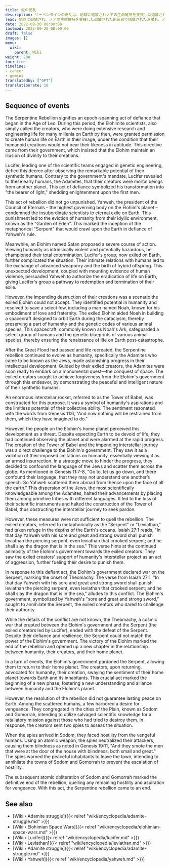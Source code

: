 ```yaml
---
title: 蛇の反乱
description: サーペンタインの反乱は、地球に追放されノアの生命維持を支援した追放された創造者で構成された派閥であり、アダマイトの混成グループも誕生しました。この派閥は、永遠評議会の議長であるヤハウェが率いる故郷の惑星の支配政府に対して反乱を起こしていました。大洪水の後、地球と周囲の宇宙の両方で武力衝突が発生しました。
lead: 地球に追放され、ノアの生命維持を支援した追放された創造者で構成された派閥も、アダマイトの混成グループを生み出しました。この派閥は、永遠評議会の議長であるヤハウェが率いる故郷の惑星の支配政府に対して反乱を起こしていました。大洪水の後、地球と周囲の宇宙の両方で武力衝突が発生しました。
date: 2022-09-20 00:00:00
lastmod: 2022-09-20 00:00:00
draft: false
images: []
menu:
  wiki:
    parent: Wiki
weight: 200
toc: true
timeline:
- cancer
- gemini
translatedby: ["GPT"]
translationrate: 10
---
```


## Sequence of events

The Serpentine Rebellion signifies an epoch-spanning act of defiance that began in the Age of Leo. During this period, the Elohimite scientists, also simply called the creators, who were doing extensive research and engineering life for many millenia on Earth by then, were granted permission to create human life on Earth in their image, under the condition that their humanoid creations would not bear their likeness in aptitude. This directive came from their government, which insisted that the Elohim maintain an illusion of divinity to their creations.

Lucifer, leading one of the scientific teams engaged in genetic engineering, defied this decree after observing the remarkable potential of their synthetic humans. Contrary to the government's mandate, Lucifer revealed to these early humans, the Adamites, that their creators were mortal beings from another planet. This act of defiance symbolized his transformation into "the bearer of light," shedding enlightenment upon the first men.

This act of rebellion did not go unpunished. Yahweh, the president of the Council of Eternals – the highest governing body on the Elohim's planet – condemned the insubordinate scientists to eternal exile on Earth. This punishment led to the eviction of humanity from their idyllic environment, known as the "Garden of Eden". This marked the inception of the metaphorical "Serpent" that would crawl upon the Earth in defiance of Yahweh's rule.

Meanwhile, an Elohim named Satan proposed a severe course of action. Viewing humanity as intrinsically violent and potentially hazardous, he championed their total extermination. Lucifer's group, now exiled on Earth, further complicated the situation. Their intimate relations with humans led to the exchange of advanced weaponry and the birth of hybrid offspring. This unexpected development, coupled with mounting evidence of human violence, persuaded Yahweh to authorize the eradication of life on Earth, giving Lucifer's group a pathway to redemption and termination of their exile.

However, the impending destruction of their creations was a scenario the exiled Elohim could not accept. They identified potential in humanity and resolved to save a select few, including a man named Noah, known for his embodiment of love and fraternity. The exiled Elohim aided Noah in building a spacecraft designed to orbit Earth during the cataclysm, thereby preserving a part of humanity and the genetic codes of various animal species. This spacecraft, commonly known as Noah's Ark, safeguarded a select group of humans and the genetic blueprints of various animal species, thereby ensuring the renaissance of life on Earth post-catastrophe.

After the Great Flood had passed and life recreated, the Serpentine rebellion continued to evolve as humanity, specifically the Adamites who came to be known as the Jews, made astonishing progress in their intellectual development. Guided by their exiled creators, the Adamites were soon ready to embark on a monumental quest—the conquest of space. The exiled creators sought to achieve forgiveness from the Elohim's government through this endeavor, by demonstrating the peaceful and intelligent nature of their synthetic humans.

An enormous interstellar rocket, referred to as the Tower of Babel, was constructed for this purpose. It was a symbol of humanity's aspirations and the limitless potential of their collective ability. The sentiment resonated with the words from Genesis 11:6, "And now nothing will be restrained from them, which they have imagined to do."

However, the people on the Elohim's home planet perceived this development as a threat. Despite expecting Earth to be devoid of life, they had continued observing the planet and were alarmed at the rapid progress. The creation of the Tower of Babel and the impending interstellar journey was a direct challenge to the Elohim's government. They saw it as a violation of their imposed limitations on humanity, essentially viewing it as an armed insurrection. In a strategic move to hinder the progress, they decided to confound the language of the Jews and scatter them across the globe. As mentioned in Genesis 11:7-8, "Go to, let us go down, and there confound their language, that they may not understand one another’s speech. So Yahweh scattered them abroad from thence upon the face of all the earth." This dispersion of the Jews, the most scientifically knowledgeable among the Adamites, halted their advancements by placing them among primitive tribes with different languages. It led to the loss of their scientific instruments and halted the construction of the Tower of Babel, thus obstructing the interstellar journey to seek pardon.

However, these measures were not sufficient to quell the rebellion. The exiled creators, referred to metaphorically as the "Serpent" or "Leviathan," had taken refuge in the depths of the Earth's oceans. Isaiah 27:1 reads, "In that day Yahweh with his sore and great and strong sword shall punish leviathan the piercing serpent, even leviathan that crooked serpent; and he shall slay the dragon that is in the sea." This verse hints at the continued animosity of the Elohim's government towards the exiled creators. They saw the exiled creators' support of humanity's interstellar project as an act of aggression, further fueling their desire to punish them.

In response to this defiant act, the Elohim's government declared war on the Serpent, marking the onset of Theomachy. The verse from Isaiah 27:1, "In that day Yahweh with his sore and great and strong sword shall punish leviathan the piercing serpent, even leviathan that crooked serpent; and he shall slay the dragon that is in the sea," alludes to this conflict. The Elohim's government, symbolized by Yahweh's "sore and great and strong sword," sought to annihilate the Serpent, the exiled creators who dared to challenge their authority.

While the details of the conflict are not known, the Theomachy, a cosmic war that erupted between the Elohim's government and the Serpent (the exiled creators led by Lucifer), ended with the defeat of the Serpent. Despite their defiance and resilience, the Serpent could not match the power of the Elohim's government. The victory of the Elohim marked the end of the rebellion and opened up a new chapter in the relationship between humanity, their creators, and their home planet.

In a turn of events, the Elohim's government pardoned the Serpent, allowing them to return to their home planet. The creators, upon returning, advocated for humanity, their creation, swaying the sentiment of their home planet towards Earth and its inhabitants. This crucial act marked the beginning of a new phase, fostering a new understanding and alliance between humanity and the Elohim's planet.

However, the resolution of the rebellion did not guarantee lasting peace on Earth. Among the scattered humans, a few harbored a desire for vengeance. They congregated in the cities of the Plain, known as Sodom and Gomorrah, intending to utilize salvaged scientific knowledge for a retaliatory mission against those who had tried to destroy them. In response, the creators sent two spies to assess the situation.

When the spies arrived in Sodom, they faced hostility from the vengeful humans. Using an atomic weapon, the spies neutralized their attackers, causing them blindness as noted in Genesis 19:11, "And they smote the men that were at the door of the house with blindness, both small and great." The spies warned the peaceful inhabitants to leave the town, intending to annihilate the towns of Sodom and Gomorrah to prevent the escalation of hostility.

The subsequent atomic obliteration of Sodom and Gomorrah marked the definitive end of the rebellion, quelling any remaining hostility and aspiration for vengeance. With this act, the Serpentine rebellion came to an end.

## See also

- [Wiki › Adamite struggle]({{< relref "wiki/encyclopedia/adamite-struggle.md" >}})
- [Wiki › Elohimian Space Wars]({{< relref "wiki/encyclopedia/elohimian-space-wars.md" >}})
- [Wiki › Lucifer]({{< relref "wiki/encyclopedia/lucifer.md" >}})
- [Wiki › Leviathan]({{< relref "wiki/encyclopedia/leviathan.md" >}})
- [Wiki › Adamite struggle]({{< relref "wiki/encyclopedia/adamite-struggle.md" >}})
- [Wiki › Yahweh]({{< relref "wiki/encyclopedia/yahweh.md" >}})
